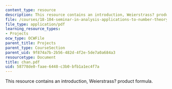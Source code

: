 ```yaml
---
content_type: resource
description: This resource contains an introduction, Weierstrass? product formula.
file: /courses/18-104-seminar-in-analysis-applications-to-number-theory-fall-2006/58778de0faae6448c3b0bfb1a1ec4f7a_chan.pdf
file_type: application/pdf
learning_resource_types:
- Projects
ocw_type: OCWFile
parent_title: Projects
parent_type: CourseSection
parent_uid: 9f874a7b-2b56-482d-4f2e-5de7a0a684a3
resourcetype: Document
title: chan.pdf
uid: 58778de0-faae-6448-c3b0-bfb1a1ec4f7a
---
```

This resource contains an introduction, Weierstrass? product formula.

